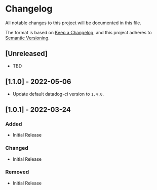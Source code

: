 # Changelog
All notable changes to this project will be documented in this file.

The format is based on [Keep a Changelog](https://keepachangelog.com/en/1.0.0/),
and this project adheres to [Semantic Versioning](https://semver.org/spec/v2.0.0.html).

## [Unreleased]
 - TBD

## [1.1.0] - 2022-05-06
- Update default datadog-ci version to `1.4.0`.

## [1.0.1] - 2022-03-24
### Added
 - Initial Release
### Changed
 - Initial Release
### Removed
 - Initial Release
